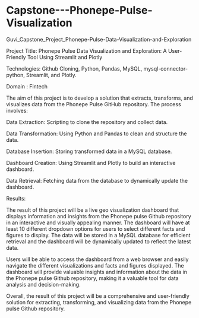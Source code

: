 # Capstone---Phonepe-Pulse-Visualization
Guvi_Capstone_Project_Phonepe-Pulse-Data-Visualization-and-Exploration

Project Title: Phonepe Pulse Data Visualization and Exploration: A User-Friendly Tool Using Streamlit and Plotly

Technologies: Github Cloning, Python, Pandas, MySQL, mysql-connector-python, Streamlit, and Plotly.

Domain : Fintech

The aim of this project is to develop a solution that extracts, transforms, and visualizes data from the Phonepe Pulse GitHub repository. The process involves:

Data Extraction: Scripting to clone the repository and collect data.

Data Transformation: Using Python and Pandas to clean and structure the data.

Database Insertion: Storing transformed data in a MySQL database.

Dashboard Creation: Using Streamlit and Plotly to build an interactive dashboard.

Data Retrieval: Fetching data from the database to dynamically update the dashboard.

Results:

The result of this project will be a live geo visualization dashboard that displays information and insights from the Phonepe pulse Github repository in an interactive and visually appealing manner. The dashboard will have at least 10 different dropdown options for users to select different facts and figures to display. The data will be stored in a MySQL database for efficient retrieval and the dashboard will be dynamically updated to reflect the latest data.

Users will be able to access the dashboard from a web browser and easily navigate the different visualizations and facts and figures displayed. The dashboard will provide valuable insights and information about the data in the Phonepe pulse Github repository, making it a valuable tool for data analysis and decision-making.

Overall, the result of this project will be a comprehensive and user-friendly solution for extracting, transforming, and visualizing data from the Phonepe pulse Github repository.
